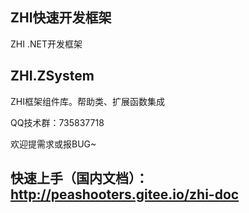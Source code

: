 ## ZHI快速开发框架  
ZHI .NET开发框架

## ZHI.ZSystem
ZHI框架组件库。帮助类、扩展函数集成

QQ技术群：735837718

欢迎提需求或报BUG~

## 快速上手（国内文档）：http://peashooters.gitee.io/zhi-doc
